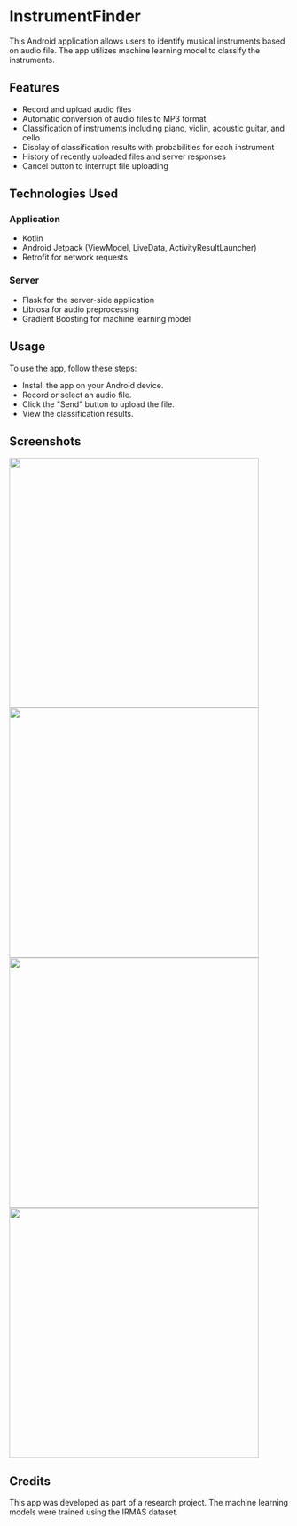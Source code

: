 # InstrumentFinder

This Android application allows users to identify musical instruments based on audio file. The app utilizes machine learning model to classify the instruments.

 ## Features

- Record and upload audio files
- Automatic conversion of audio files to MP3 format
- Classification of instruments including piano, violin, acoustic guitar, and cello
- Display of classification results with probabilities for each instrument
- History of recently uploaded files and server responses
- Cancel button to interrupt file uploading

## Technologies Used
### Application
- Kotlin
- Android Jetpack (ViewModel, LiveData, ActivityResultLauncher)
- Retrofit for network requests
### Server
- Flask for the server-side application
- Librosa for audio preprocessing
- Gradient Boosting for machine learning model

## Usage

To use the app, follow these steps:

- Install the app on your Android device.
- Record or select an audio file.
- Click the "Send" button to upload the file.
- View the classification results.

## Screenshots
<img src="https://github.com/Iaura-w/InstrumentFinder/assets/26602440/81be471e-3d4a-4a77-ab22-89003ca422d3" height="450">
<img src="https://github.com/Iaura-w/InstrumentFinder/assets/26602440/f724d8e0-0015-4dec-a4c5-e6eb4ba51c32" height="450">
<img src="https://github.com/Iaura-w/InstrumentFinder/assets/26602440/dd6636a3-1305-4305-919b-535de943555d" height="450">
<img src="https://github.com/Iaura-w/InstrumentFinder/assets/26602440/e71c23f4-1fe5-459d-a39f-36478d3ed777" height="450">

## Credits

This app was developed as part of a research project. The machine learning models were trained using the IRMAS dataset.


